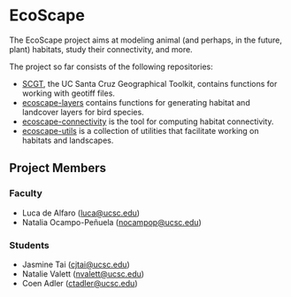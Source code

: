 # EcoScape

The EcoScape project aims at modeling animal (and perhaps, in the future, plant) habitats, study their connectivity, and more. 

The project so far consists of the following repositories: 

* [SCGT](https://github.com/ecoscape-earth/scgt), the UC Santa Cruz Geographical Toolkit, contains functions for working with geotiff files. 
* [ecoscape-layers](https://github.com/ecoscape-earth/ecoscape-layers) contains functions for generating habitat and landcover layers for bird species. 
* [ecoscape-connectivity](https://github.com/ecoscape-earth/ecoscape-connectivity) is the tool for computing habitat connectivity. 
* [ecoscape-utils](https://github.com/ecoscape-earth/ecoscape-utils) is a collection of utilities that facilitate working on habitats and landscapes. 

## Project Members

### Faculty 

* Luca de Alfaro (luca@ucsc.edu)
* Natalia Ocampo-Peñuela (nocampop@ucsc.edu)

### Students

* Jasmine Tai (cjtai@ucsc.edu)
* Natalie Valett (nvalett@ucsc.edu)
* Coen Adler (ctadler@ucsc.edu)
